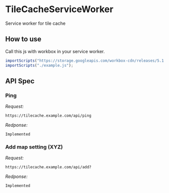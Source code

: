 # TileCacheServiceWorker
Service worker for tile cache

## How to use
Call this js with workbox in your service worker.
```js
importScripts("https://storage.googleapis.com/workbox-cdn/releases/5.1.4/workbox-sw.js");
importScripts("./example.js");
```

## API Spec
### Ping
*Request:*
```
https://tilecache.example.com/api/ping
```
*Redponse:*
```
Implemented
```

### Add map setting (XYZ)
*Request:*
```
https://tilecache.example.com/api/add?
```
*Redponse:*
```
Implemented
```

